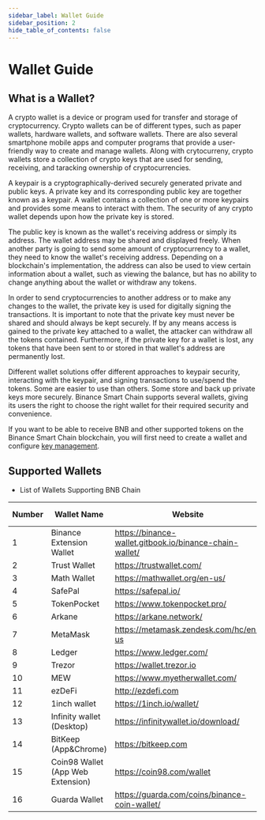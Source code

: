 ```yaml
---
sidebar_label: Wallet Guide
sidebar_position: 2
hide_table_of_contents: false
---
```

# Wallet Guide

## What is a Wallet?
A crypto wallet is a device or program used for transfer and storage of cryptocurrency. Crypto wallets can be of different types, such as paper wallets, hardware wallets, and software wallets. There are also several smartphone mobile apps and computer programs that provide a user-friendly way to create and manage wallets. Along with crytocurreny, crypto wallets store a collection of crypto keys that are used for sending, receiving, and taracking ownership of cryptocurrencies.

A keypair is a cryptographically-derived securely generated private and public keys. A private key and its corresponding public key are together known as a keypair. A wallet contains a collection of one or more keypairs and provides some means to interact with them. The security of any crypto wallet depends upon how the private key is stored.

The public key is known as the wallet's receiving address or simply its address. The wallet address may be shared and displayed freely. When another party is going to send some amount of cryptocurrency to a wallet, they need to know the wallet's receiving address. Depending on a blockchain's implementation, the address can also be used to view certain information about a wallet, such as viewing the balance, but has no ability to change anything about the wallet or withdraw any tokens.

In order to send cryptocurrencies to another address or to make any changes to the wallet, the private key is used for digitally signing the transactions. It is important to note that the private key must never be shared and should always be kept securely. If by any means access is gained to the private key attached to a wallet, the attacker can withdraw all the tokens contained. Furthermore, if the private key for a wallet is lost, any tokens that have been sent to or stored in that wallet's address are permanently lost.

Different wallet solutions offer different approaches to keypair security, interacting with the keypair, and signing transactions to use/spend the tokens. Some are easier to use than others. Some store and back up private keys more securely. Binance Smart Chain supports several wallets, giving its users the right to choose the right wallet for their required security and convenience.

If you want to be able to receive BNB and other supported tokens on the Binance Smart Chain blockchain, you will first need to create a wallet and configure [key management](create-wallet.md).

## Supported Wallets 

* List of Wallets Supporting BNB Chain

| Number | Wallet Name              | Website | Staking Support|
|------ | ------------------- | ------------------------------ |-----|
|1      | Binance Extension Wallet | <https://binance-wallet.gitbook.io/binance-chain-wallet/> | Yes  |
|2      | Trust Wallet |<https://trustwallet.com/> | Yes   |
|3      | Math Wallet  |<https://mathwallet.org/en-us/>| Yes  |
|4      | SafePal      |<https://safepal.io/> | No  |
|5      | TokenPocket  |<https://www.tokenpocket.pro/> |  No  |
|6      | Arkane       |<https://arkane.network/>|No|
|7      | MetaMask     |<https://metamask.zendesk.com/hc/en-us>|No|
|8      | Ledger       |<https://www.ledger.com/>|Yes|
|9      | Trezor       |<https://wallet.trezor.io>|No|
|10     | MEW          |<https://www.myetherwallet.com/>|No|
|11     | ezDeFi       |<http://ezdefi.com>|No|
|12     | 1inch wallet |<https://1inch.io/wallet/>|No|
|13     | Infinity wallet (Desktop)| <https://infinitywallet.io/download/> |No|
|14     | BitKeep (App&Chrome)|<https://bitkeep.com>|No|
|15     | Coin98 Wallet (App Web Extension)|<https://coin98.com/wallet>|No|
|16     | Guarda Wallet |<https://guarda.com/coins/binance-coin-wallet/>|No|
